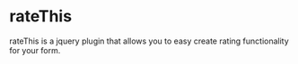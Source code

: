 rateThis
========

rateThis is a jquery plugin that allows you to easy create rating functionality for your form.